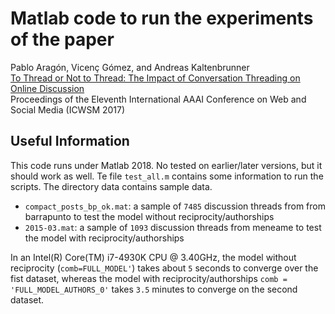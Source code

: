 # Matlab code to run the experiments of the paper


Pablo Aragón, Vicenç Gómez, and Andreas Kaltenbrunner<br>
[To Thread or Not to Thread: The Impact of Conversation Threading on Online Discussion](https://ojs.aaai.org/index.php/ICWSM/article/download/14880/14730/18399)<br>
Proceedings of the Eleventh International AAAI Conference on Web and Social Media (ICWSM 2017)

## Useful Information

This code runs under Matlab 2018. No tested on earlier/later versions, but it should work as well.
Te file `test_all.m` contains some information to run the scripts.
The directory data contains sample data.

- `compact_posts_bp_ok.mat`: a sample of `7485` discussion threads from from barrapunto to test the model without reciprocity/authorships
- `2015-03.mat`: a sample of `1093` discussion threads from meneame to test the model with reciprocity/authorships

In an Intel(R) Core(TM) i7-4930K CPU @ 3.40GHz, the model without reciprocity (`comb=FULL_MODEL'`) takes about `5` seconds to converge over the fist dataset, whereas the model with reciprocity/authorships `comb = 'FULL_MODEL_AUTHORS_0'` takes `3.5` minutes to converge on the second dataset.
